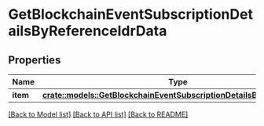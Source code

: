# GetBlockchainEventSubscriptionDetailsByReferenceIdrData

## Properties

Name | Type | Description | Notes
------------ | ------------- | ------------- | -------------
**item** | [**crate::models::GetBlockchainEventSubscriptionDetailsByReferenceIdri**](GetBlockchainEventSubscriptionDetailsByReferenceIDRI.md) |  | 

[[Back to Model list]](../README.md#documentation-for-models) [[Back to API list]](../README.md#documentation-for-api-endpoints) [[Back to README]](../README.md)


